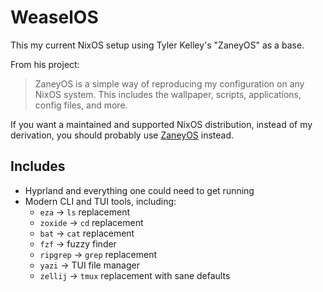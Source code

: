 # WeaselOS

This my current NixOS setup using Tyler Kelley's "ZaneyOS" as a base.

From his project:
> ZaneyOS is a simple way of reproducing my configuration on any NixOS system. This includes the wallpaper, scripts, applications, config files, and more.

If you want a maintained and supported NixOS distribution, instead of my derivation,
you should probably use [ZaneyOS](https://gitlab.com/Zaney/zaneyos) instead.

## Includes

- Hyprland and everything one could need to get running
- Modern CLI and TUI tools, including:
    - `eza` -> `ls` replacement
    - `zoxide` -> `cd` replacement
    - `bat` -> `cat` replacement
    - `fzf` -> fuzzy finder
    - `ripgrep` -> `grep` replacement
    - `yazi` -> TUI file manager
    - `zellij` -> `tmux` replacement with sane defaults

